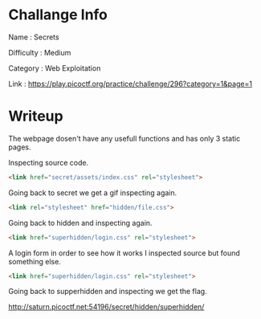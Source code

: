 # Challange Info

Name : Secrets

Difficulty : Medium

Category : Web Exploitation

Link : https://play.picoctf.org/practice/challenge/296?category=1&page=1

# Writeup

The webpage dosen't have any usefull functions and has only 3 static pages.

Inspecting source code.

```html
<link href="secret/assets/index.css" rel="stylesheet">
```

Going back to secret we get a gif inspecting again.

```html
<link rel="stylesheet" href="hidden/file.css">
```

Going back to hidden and inspecting again.

```html
<link href="superhidden/login.css" rel="stylesheet">
```

A login form in order to see how it works I inspected source but found something else.

```html
<link href="superhidden/login.css" rel="stylesheet">
```

Going back to supperhidden and inspecting we get the flag.

http://saturn.picoctf.net:54196/secret/hidden/superhidden/
